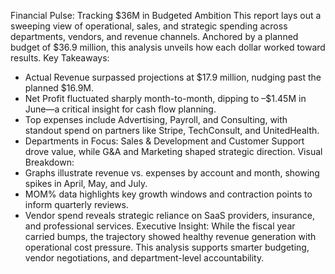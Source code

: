 Financial Pulse: Tracking $36M in Budgeted Ambition
This report lays out a sweeping view of operational, sales, and strategic spending across departments, vendors, and revenue channels. Anchored by a planned budget of $36.9 million, this analysis unveils how each dollar worked toward results.
 Key Takeaways:
- Actual Revenue surpassed projections at $17.9 million, nudging past the planned $16.9M.
- Net Profit fluctuated sharply month-to-month, dipping to –$1.45M in June—a critical insight for cash flow planning.
- Top expenses include Advertising, Payroll, and Consulting, with standout spend on partners like Stripe, TechConsult, and UnitedHealth.
- Departments in Focus: Sales & Development and Customer Support drove value, while G&A and Marketing shaped strategic direction.
Visual Breakdown:
- Graphs illustrate revenue vs. expenses by account and month, showing spikes in April, May, and July.
- MOM% data highlights key growth windows and contraction points to inform quarterly reviews.
- Vendor spend reveals strategic reliance on SaaS providers, insurance, and professional services.
Executive Insight: While the fiscal year carried bumps, the trajectory showed healthy revenue generation with operational cost pressure. This analysis supports smarter budgeting, vendor negotiations, and department-level accountability.
